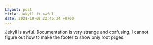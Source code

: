 ```yaml
---
Layout: post
title: Jekyll is awful
date: 2021-10-08 22:46:34 +0700
---
```

Jekyll is awful. Documentation is very strange and confusing. I cannot
figure out how to make the footer to show only root pages.
